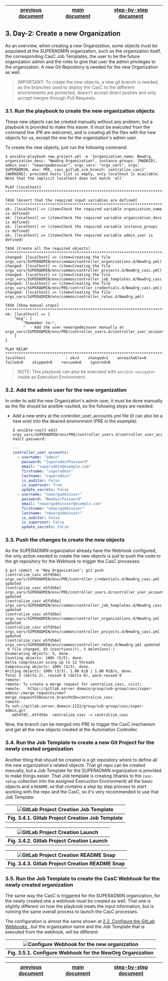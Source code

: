 | [previous document][step_2] | [main document][main_doc] | [step-by-step document][step-by-step] |
|:--:|:--:|:--:|

## 3. Day-2: Create a new Organization

As an overview, when creating a new Organization, some objects must be populated at the SUPERADMIN organization, such as the organization itself, the corresponding CasC Job Templates, the user to be the future organization admin and the roles to give that user the admin privileges to the organization. A new Git Repository is needed for the new Organization as well.

> IMPORTANT: To create the new objects, a new git branch is needed, as the branches used to deploy the CasC to the different environments are protected, doesn't accept direct pushes and only accept merges through Pull Requests.

### 3.1. Run the playbook to create the new organization objects

These new objects can be created manually without any problem, but a playbook is provided to make this easier. It must be executed from the command line (PR are welcome), and is creating all the files with the new objects for us, except the one for the organization's admin user.

To create the new objects, just run the following command:

```console
$ ansible-playbook new_project.yml -e '{organization_name: NewOrg, organization_desc: "NewOrg Organization", instance_groups: [MADRID], admin_user: "neworgadminuser", orgs_vars: "orgs_vars", orgs: SUPERADMIN, env: PRE, casc_gitlab_scm_branch: centralize_casc}'
[WARNING]: provided hosts list is empty, only localhost is available. Note that the implicit localhost does not match 'all'

PLAY [localhost] *****************************************************************************************************************************************************************************************************************************

TASK [Assert that the required input variables are defined] **********************************************************************************************************************************************************************************
ok: [localhost] => (item=Check the required variable organization_name is defined)
ok: [localhost] => (item=Check the required variable organization_desc is defined)
ok: [localhost] => (item=Check the required variable instance_groups is defined)
ok: [localhost] => (item=Check the required variable admin_user is defined)

TASK [Create all the required objects] *******************************************************************************************************************************************************************************************************
changed: [localhost] => (item=Creating the file orgs_vars/SUPERADMIN/env/common/controller_organizations.d/NewOrg.yml)
changed: [localhost] => (item=Creating the file orgs_vars/SUPERADMIN/env/common/controller_projects.d/NewOrg_casc.yml)
changed: [localhost] => (item=Creating the file orgs_vars/SUPERADMIN/env/common/controller_job_templates.d/NewOrg_casc.yml)
changed: [localhost] => (item=Creating the file orgs_vars/SUPERADMIN/env/PRE/controller_credentials.d/NewOrg_casc.yml)
changed: [localhost] => (item=Creating the file orgs_vars/SUPERADMIN/env/common/controller_roles.d/NewOrg.yml)

TASK [Show manual steps] *********************************************************************************************************************************************************************************************************************
ok: [localhost] => {
    "msg": [
        "Remember to:",
        "  - Add the user neworgadminuser manually at orgs_vars/SUPERADMIN/env/PRE/controller_users.d/controller_user_accounts.yml"
    ]
}

PLAY RECAP ***********************************************************************************************************************************************************************************************************************************
localhost                  : ok=3    changed=1    unreachable=0    failed=0    skipped=0    rescued=0    ignored=0   
```

> NOTE: This playbook can also be executed with `ansible-navigator` inside an Execution Environment.

### 3.2. Add the admin user for the new organization

In order to add the new Organization's admin user, it must be done manually as the file should be ansible-vaulted, so the following steps are needed:

* Add a new entry at the controller_user_accounts.yml file (it can also be a new one) into the desired environment (PRE in the example):

  ```console
  $ ansible-vault edit orgs_vars/SUPERADMIN/env/PRE/controller_users.d/controller_user_accounts.yml
  Vault password: 
  ```
  ```yaml
  ---
  controller_user_accounts:
    - username: "admin"
      password: "SuperadminPassword"
      email: "superadmin@example.com"
      firstname: "superadmin"
      lastname: "superadmin"
      is_auditor: False
      is_superuser: True
      update_secrets: False
    - username: "neworgadminuser"
      password: "NewUserPassword"
      email: "neworgadminuser@example.com"
      firstname: "neworgadminuser"
      lastname: "neworgadminuser"
      is_auditor: False
      is_superuser: False
      update_secrets: False
  ```

### 3.3. Push the changes to create the new objects

As the SUPERADMIN organization already have the Webhook configured, the only action needed to create the new objects is just to push the code to the git repository for the Webhook to trigger the CasC processes:

```console
$ git commit -m "New Organization"; git push
[centralize_casc e5fd56e] orgs_vars/SUPERADMIN/env/PRE/controller_credentials.d/NewOrg_casc.yml updated
[centralize_casc e5fd56e] orgs_vars/SUPERADMIN/env/PRE/controller_users.d/controller_user_accounts.yml updated
[centralize_casc e5fd56e] orgs_vars/SUPERADMIN/env/common/controller_job_templates.d/NewOrg_casc.yml updated
[centralize_casc e5fd56e] orgs_vars/SUPERADMIN/env/common/controller_organizations.d/NewOrg.yml updated
[centralize_casc e5fd56e] orgs_vars/SUPERADMIN/env/common/controller_projects.d/NewOrg_casc.yml updated
[centralize_casc e5fd56e] orgs_vars/SUPERADMIN/env/common/controller_roles.d/NewOrg.yml updated
 6 file changed, 83 insertions(+), 3 deletions(-)
Enumerating objects: 5, done.
Counting objects: 100% (5/5), done.
Delta compression using up to 12 threads
Compressing objects: 100% (3/3), done.
Writing objects: 100% (3/3), 1.00 KiB | 1.00 MiB/s, done.
Total 3 (delta 2), reused 0 (delta 0), pack-reused 0
remote: 
remote: To create a merge request for centralize_casc, visit:
remote:   https://gitlab.server.domain/group/sub-group/casc/super-admin/-/merge_requests/new?merge_request%5Bsource_branch%5D=centralize_casc
remote: 
To ssh://gitlab.server.domain:2222/group/sub-group/casc/super-admin.git
   ad54fd5..e5fd56e  centralize_casc -> centralize_casc
```

Now, the branch can be merged into PRE to trigger the CasC mechanism and get all the new objects created at the Automation Controller.

### 3.4. Run the Job Template to create a new Git Project for the newly created organization

Another thing that should be created is a git repository where to define all the new organization's related objects. That git repo can be created manually, but a Job Template for the SUPERADMIN organization is provided to make things easier. That Job template is creating (thanks to the `casc-setup` collection into the assigned Execuction Environment) all the basic objects and a `README.md` that contains a step by step process to start working with the repo and the CasC, so it's very recommended to use that Job Template:

| ![GitLab Project Creation Job Template][gitlab_project_creation_jt] |
|:--:|
| **Fig. 3.4.1. Gitlab Project Creation Job Template** |

| ![GitLab Project Creation Launch][gitlab_project_creation_launch] |
|:--:|
| **Fig. 3.4.2. Gitlab Project Creation Launch** |

| ![GitLab Project Creation README Snap][gitlab_project_creation_readme_snap] |
|:--:|
| **Fig. 3.4.3. Gitlab Project Creation README Snap** |


### 3.5. Run the Job Template to create the CasC Webhook for the newly created organization

The same way the CasC is triggered for the SUPERADMIN organization, for the newly created one a webhook must be created as well. That one is slightly different on how the playbook treats the input information, but is running the same overall process to launch the CasC processes.

The configuration is almost the same shown at [2.2. Configure the GitLab Webhooks
][22-configure-the-gitlab-webhooks], but the organization name and the Job Template that is executed from the webhook, will be different:

| ![Configure Webhook for the new organization][configure_webhook_neworg_params] |
|:--:|
| **Fig. 3.5.1. Configure Webhook for the NewOrg Organization** |

| [previous document][step_2] | [main document][main_doc] | [step-by-step document][step-by-step] |
|:--:|:--:|:--:|

[gitlab_project_creation_jt]: images/gitlab_project_creation_jt.png
[gitlab_project_creation_launch]: images/gitlab_project_creation_launch.png
[gitlab_project_creation_readme_snap]: images/gitlab_project_creation_readme_snap.png
[configure_webhook_neworg_params]: images/configure_webhook_neworg_launch_params.png

[22-configure-the-gitlab-webhooks]: README_step_2.md#22-configure-the-gitlab-webhooks

[step_2]: README_step_2.md
[main_doc]: README.md
[step-by-step]: README_step_by_step.md